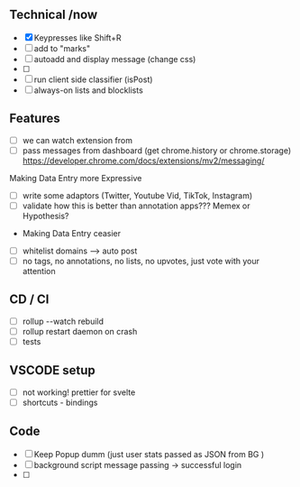 ## Technical /now

- [x] Keypresses like Shift+R
- [ ] add to "marks" 
- [ ] autoadd and display message (change css)
- [ ] 
- [ ] run client side classifier (isPost)
- [ ] always-on lists and blocklists

## Features
- [ ] we can watch extension from
- [ ] pass messages from dashboard (get chrome.history or chrome.storage) https://developer.chrome.com/docs/extensions/mv2/messaging/

Making Data Entry more Expressive
- [ ] write some adaptors (Twitter, Youtube Vid, TikTok, Instagram)
- [ ] validate how this is better than annotation apps??? Memex or Hypothesis?
- Making Data Entry ceasier
- [ ] whitelist domains --> auto post
- [ ] no tags, no annotations, no lists, no upvotes, just vote with your attention

## CD / CI
- [ ] rollup --watch rebuild
- [ ] rollup restart daemon on crash
- [ ] tests 

## VSCODE setup
- [ ] not working! prettier for svelte
- [ ] shortcuts - bindings

## Code
- [ ] Keep Popup dumm (just user stats passed as JSON from BG )
- [ ] background script message passing -> successful login
- [ ] 
